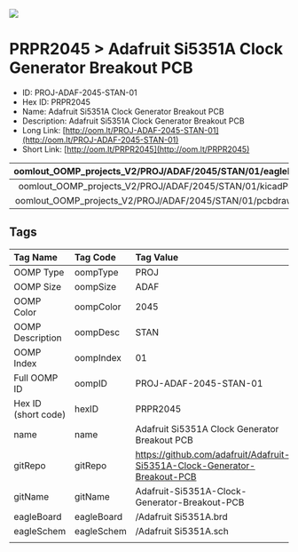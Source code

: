 


  
![][im]
# PRPR2045 > Adafruit Si5351A Clock Generator Breakout PCB

- ID: PROJ-ADAF-2045-STAN-01
- Hex ID: PRPR2045
- Name: Adafruit Si5351A Clock Generator Breakout PCB
- Description: Adafruit Si5351A Clock Generator Breakout PCB
- Long Link: [http://oom.lt/PROJ-ADAF-2045-STAN-01](http://oom.lt/PROJ-ADAF-2045-STAN-01)
- Short Link: [http://oom.lt/PRPR2045](http://oom.lt/PRPR2045)
  

|oomlout_OOMP_projects_V2/PROJ/ADAF/2045/STAN/01/eagleImage.png|oomlout_OOMP_projects_V2/PROJ/ADAF/2045/STAN/01/eagleSchemImage.png|oomlout_OOMP_projects_V2/PROJ/ADAF/2045/STAN/01/kicadPcb3dFront.png|oomlout_OOMP_projects_V2/PROJ/ADAF/2045/STAN/01/kicadPcb3dBack.png|
| :---: | :---: | :---: | :---: |
|oomlout_OOMP_projects_V2/PROJ/ADAF/2045/STAN/01/kicadPcb3d.png|oomlout_OOMP_projects_V2/PROJ/ADAF/2045/STAN/01/bomBack.png|oomlout_OOMP_projects_V2/PROJ/ADAF/2045/STAN/01/bomFront.png|oomlout_OOMP_projects_V2/PROJ/ADAF/2045/STAN/01/pcbdraw.svg|
|oomlout_OOMP_projects_V2/PROJ/ADAF/2045/STAN/01/pcbdrawBack.svg||||

## Tags
  

|Tag Name|Tag Code|Tag Value|
| :--- | :--- | :--- |
|OOMP Type|oompType|PROJ|
|OOMP Size|oompSize|ADAF|
|OOMP Color|oompColor|2045|
|OOMP Description|oompDesc|STAN|
|OOMP Index|oompIndex|01|
|Full OOMP ID|oompID|PROJ-ADAF-2045-STAN-01|
|Hex ID (short code)|hexID|PRPR2045|
|name|name|Adafruit Si5351A Clock Generator Breakout PCB|
|gitRepo|gitRepo|https://github.com/adafruit/Adafruit-Si5351A-Clock-Generator-Breakout-PCB|
|gitName|gitName|Adafruit-Si5351A-Clock-Generator-Breakout-PCB|
|eagleBoard|eagleBoard|/Adafruit Si5351A.brd|
|eagleSchem|eagleSchem|/Adafruit Si5351A.sch|
||||



[im]: PROJ/ADAF/2045/STAN/01/kicadPcb3d_450.png
